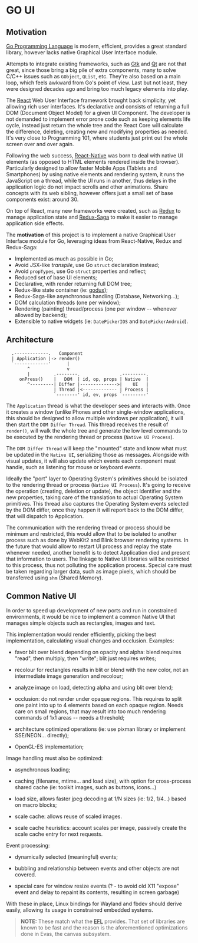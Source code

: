 # GO UI

## Motivation

[Go Programming Language](https://golang.org) is modern, efficient,
provides a great standard library, however lacks native Graphical User
Interface module.

Attempts to integrate existing frameworks, such as
[Gtk](https://www.gtk.org) and [Qt](https://www.qt.io) are not that
great, since those bring a big pile of extra components, many to solve
C/C++ issues such as `GObject`, `QList`, etc. They're also based on a
main loop, which feels awkward from Go's point of view. Last but not
least, they were designed decades ago and bring too much legacy
elements into play.

The [React](http://reactjs.org) Web User Interface framework brought
back simplicity, yet allowing rich user interfaces. It's declarative
and consists of returning a full DOM (Document Object Model) for a
given UI Component. The developer is not demanded to implement error
prone code such as keeping elements life cycle, instead just return
the whole tree and the React Core will calculate the difference,
deleting, creating new and modifying properties as needed. It's very
close to Programming 101, where students just print out the whole
screen over and over again.

Following the web success,
[React-Native](https://facebook.github.io/react-native/) was born to
deal with native UI elements (as opposed to HTML elements rendered
inside the browser). Particularly designed to allow faster Mobile Apps
(Tablets and Smartphones) by using native elements and rendering
system, it runs the JavaScript on a thread, while the UI runs in
another, thus delays in the application logic do not impact scrolls
and other animations. Share concepts with its web sibling, however
offers just a small set of base components exist: around 30.

On top of React, many new frameworks were created, such as
[Redux](https://redux.js.org) to manage application state and
[Redux-Saga](https://redux-saga.js.org) to make it easier to manage
application side effects.

The **motivation** of this project is to implement a native Graphical
User Interface module for Go, leveraging ideas from React-Native,
Redux and Redux-Saga:

 - Implemented as much as possible in Go;
 - Avoid JSX-like _transpile_, use Go `struct` declaration instead;
 - Avoid `propTypes`, use Go `struct` properties and reflect;
 - Reduced set of base UI elements;
 - Declarative, with render returning full DOM tree;
 - Redux-like state container (ie: [godux](https://github.com/luisvinicius167/godux));
 - Redux-Saga-like asynchronous handling (Database, Networking...);
 - DOM calculation threads (one per window);
 - Rendering (painting) thread/process (one per window -- whenever
   allowed by backend);
 - Extensible to native widgets (ie: `DatePickerIOS` and `DatePickerAndroid`).


## Architecture

```
  .-------------.   Component
  | Application |-> render()
  `-------------'      |
        ^              v
        |         .--------.               .---------.
     onPress()    |   DOM  | id, op, props | Native  |
        ^---------| Differ |-------------->|    UI   |
                  | Thread |<------------- | Process |
                  `--------' id, ev, props `---------'
```

The `Application` thread is what the developer sees and interacts
with. Once it creates a window (unlike Phones and other single-window
applications, this should be designed to allow multiple windows per
application), it will then start the `DOM Differ Thread`. This thread
receives the result of `render()`, will walk the whole tree and
generate the low level commands to be executed by the rendering thread
or process (`Native UI Process`).

The `DOM Differ Thread` will keep the "mounted" state and know what
must be updated in the `Native UI`, serializing those as
messages. Alongside with visual updates, it will also update which
events each component must handle, such as listening for mouse or
keyboard events.

Ideally the "port" layer to Operating System's primitives should be
isolated to the rendering thread or process (`Native UI Process`).
It's going to receive the operation (creating, deletion or
update), the object identifier and the new properties, taking care of
the translation to actual Operating System primitives. This thread
also captures the Operating System events selected by the DOM differ,
once they happen it will report back to the DOM differ, that will
dispatch to Application.

The communication with the rendering thread or process should be
minimum and restricted, this would allow that to be isolated to
another process such as done by WebKit2 and Blink browser rendering
systems. In the future that would allow to restart UI process and
replay the state whenever needed, another benefit is to detect
Application died and present that information to users. The linkage to
Native UI libraries will be restricted to this process, thus not
polluting the application process. Special care must be taken
regarding larger data, such as image pixels, which should be
transferred using `shm` (Shared Memory).


## Common Native UI

In order to speed up development of new ports and run in constrained
environments, it would be nice to implement a common Native UI that
manages simple objects such as rectangles, images and text.

This implementation would render efficiently, picking the best
implementation, calculating visual changes and occlusion. Examples:

 - favor blit over blend depending on opacity and alpha: blend
   requires "read", then multiply, then "write"; blit just requires
   writes;

 - recolour for rectangles results in blit or blend with the new
   color, not an intermediate image generation and recolour;

 - analyze image on load, detecting alpha and using blit over blend;

 - occlusion: do not render under opaque regions. This requires to
   split one paint into up to 4 elements based on each opaque
   region. Needs care on small regions, that may result into too much
   rendering commands of 1x1 areas -- needs a threshold;

 - architecture optimized operations (ie: use pixman library or
   implement SSE/NEON... directly);

 - OpenGL-ES implementation;


Image handling must also be optimized:

 - asynchronous loading;

 - caching (filename, mtime... and load size), with option for
   cross-process shared cache (ie: toolkit images, such as buttons,
   icons...)

 - load size, allows faster jpeg decoding at 1/N sizes (ie: 1/2,
   1/4...) based on macro blocks;

 - scale cache: allows reuse of scaled images.

 - scale cache heuristics: account scales per image, passively create
   the scale cache entry for next requests.


Event processing:

 - dynamically selected (meaningful) events;

 - bubbling and relationship between events and other objects are not
   covered.

 - special care for window resize events (? - to avoid old X11
   "expose" event and delay to repaint its contents, resulting in
   screen garbage)

With these in place, Linux bindings for Wayland and fbdev should
derive easily, allowing its usage in constrained embedded systems.

> **NOTE:** These match what the [EFL](http://www.enlightenment.org)
> provides. That set of libraries are known to be fast and the reason
> is the aforementioned optimizations done in Evas, the canvas
> subsystem.
